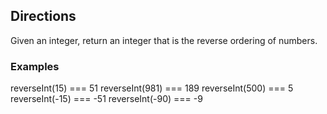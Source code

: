 ## Directions
 Given an integer, return an integer that is the reverse
 ordering of numbers.
### Examples
   reverseInt(15) === 51
   reverseInt(981) === 189
   reverseInt(500) === 5
   reverseInt(-15) === -51
   reverseInt(-90) === -9